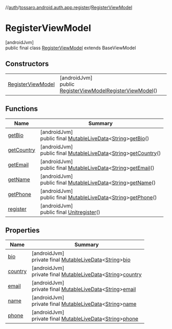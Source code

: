 //[auth](../../../index.md)/[tossaro.android.auth.app.register](../index.md)/[RegisterViewModel](index.md)

# RegisterViewModel

[androidJvm]\
public final class [RegisterViewModel](index.md) extends BaseViewModel

## Constructors

| | |
|---|---|
| [RegisterViewModel](-register-view-model.md) | [androidJvm]<br>public [RegisterViewModel](index.md)[RegisterViewModel](-register-view-model.md)() |

## Functions

| Name | Summary |
|---|---|
| [getBio](get-bio.md) | [androidJvm]<br>public final [MutableLiveData](https://developer.android.com/reference/kotlin/androidx/lifecycle/MutableLiveData.html)&lt;[String](https://developer.android.com/reference/kotlin/java/lang/String.html)&gt;[getBio](get-bio.md)() |
| [getCountry](get-country.md) | [androidJvm]<br>public final [MutableLiveData](https://developer.android.com/reference/kotlin/androidx/lifecycle/MutableLiveData.html)&lt;[String](https://developer.android.com/reference/kotlin/java/lang/String.html)&gt;[getCountry](get-country.md)() |
| [getEmail](get-email.md) | [androidJvm]<br>public final [MutableLiveData](https://developer.android.com/reference/kotlin/androidx/lifecycle/MutableLiveData.html)&lt;[String](https://developer.android.com/reference/kotlin/java/lang/String.html)&gt;[getEmail](get-email.md)() |
| [getName](get-name.md) | [androidJvm]<br>public final [MutableLiveData](https://developer.android.com/reference/kotlin/androidx/lifecycle/MutableLiveData.html)&lt;[String](https://developer.android.com/reference/kotlin/java/lang/String.html)&gt;[getName](get-name.md)() |
| [getPhone](get-phone.md) | [androidJvm]<br>public final [MutableLiveData](https://developer.android.com/reference/kotlin/androidx/lifecycle/MutableLiveData.html)&lt;[String](https://developer.android.com/reference/kotlin/java/lang/String.html)&gt;[getPhone](get-phone.md)() |
| [register](register.md) | [androidJvm]<br>public final [Unit](https://kotlinlang.org/api/latest/jvm/stdlib/kotlin/-unit/index.html)[register](register.md)() |

## Properties

| Name | Summary |
|---|---|
| [bio](index.md#607446694%2FProperties%2F1695297054) | [androidJvm]<br>private final [MutableLiveData](https://developer.android.com/reference/kotlin/androidx/lifecycle/MutableLiveData.html)&lt;[String](https://developer.android.com/reference/kotlin/java/lang/String.html)&gt;[bio](index.md#607446694%2FProperties%2F1695297054) |
| [country](index.md#-1423603880%2FProperties%2F1695297054) | [androidJvm]<br>private final [MutableLiveData](https://developer.android.com/reference/kotlin/androidx/lifecycle/MutableLiveData.html)&lt;[String](https://developer.android.com/reference/kotlin/java/lang/String.html)&gt;[country](index.md#-1423603880%2FProperties%2F1695297054) |
| [email](index.md#-944378286%2FProperties%2F1695297054) | [androidJvm]<br>private final [MutableLiveData](https://developer.android.com/reference/kotlin/androidx/lifecycle/MutableLiveData.html)&lt;[String](https://developer.android.com/reference/kotlin/java/lang/String.html)&gt;[email](index.md#-944378286%2FProperties%2F1695297054) |
| [name](index.md#-1670061375%2FProperties%2F1695297054) | [androidJvm]<br>private final [MutableLiveData](https://developer.android.com/reference/kotlin/androidx/lifecycle/MutableLiveData.html)&lt;[String](https://developer.android.com/reference/kotlin/java/lang/String.html)&gt;[name](index.md#-1670061375%2FProperties%2F1695297054) |
| [phone](index.md#1034177728%2FProperties%2F1695297054) | [androidJvm]<br>private final [MutableLiveData](https://developer.android.com/reference/kotlin/androidx/lifecycle/MutableLiveData.html)&lt;[String](https://developer.android.com/reference/kotlin/java/lang/String.html)&gt;[phone](index.md#1034177728%2FProperties%2F1695297054) |
